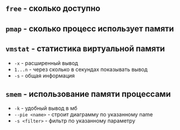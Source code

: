 ## ```free``` - сколько доступно

## ```pmap``` - сколько процесс использует памяти

## ```vmstat``` - статистика виртуальной памяти
 - ```-x``` - расширенный вывод  
 - ```1...n``` - через сколько в секундах показывать вывод
 - ```-s``` - общая информация

## ```smem``` - использование памяти процессами
 - ```-k``` - удобный вывод в мб
 - ```--pie <name>``` - строит диаграмму по указанному name
 - ```-s <filter>``` - фильтр по указанному параметру
